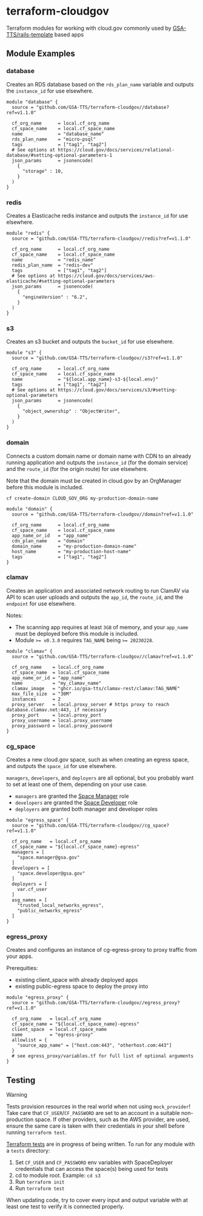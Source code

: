 # terraform-cloudgov

Terraform modules for working with cloud.gov commonly used by [GSA-TTS/rails-template](https://github.com/GSA-TTS/rails-template) based apps

## Module Examples

### database

Creates an RDS database based on the `rds_plan_name` variable and outputs the `instance_id` for use elsewhere.

```
module "database" {
  source = "github.com/GSA-TTS/terraform-cloudgov//database?ref=v1.1.0"

  cf_org_name      = local.cf_org_name
  cf_space_name    = local.cf_space_name
  name             = "database_name"
  rds_plan_name    = "micro-psql"
  tags             = ["tag1", "tag2"]
  # See options at https://cloud.gov/docs/services/relational-database/#setting-optional-parameters-1
  json_params      = jsonencode(
    {
      "storage" : 10,
    }
  )
}
```

### redis

Creates a Elasticache redis instance and outputs the `instance_id` for use elsewhere.

```
module "redis" {
  source = "github.com/GSA-TTS/terraform-cloudgov//redis?ref=v1.1.0"

  cf_org_name      = local.cf_org_name
  cf_space_name    = local.cf_space_name
  name             = "redis_name"
  redis_plan_name  = "redis-dev"
  tags             = ["tag1", "tag2"]
  # See options at https://cloud.gov/docs/services/aws-elasticache/#setting-optional-parameters
  json_params      = jsonencode(
    {
      "engineVersion" : "6.2",
    }
  )
}
```

### s3

Creates an s3 bucket and outputs the `bucket_id` for use elsewhere.

```
module "s3" {
  source = "github.com/GSA-TTS/terraform-cloudgov//s3?ref=v1.1.0"

  cf_org_name      = local.cf_org_name
  cf_space_name    = local.cf_space_name
  name             = "${local.app_name}-s3-${local.env}"
  tags             = ["tag1", "tag2"]
  # See options at https://cloud.gov/docs/services/s3/#setting-optional-parameters
  json_params      = jsonencode(
    {
      "object_ownership" : "ObjectWriter",
    }
  )
}
```

### domain

Connects a custom domain name or domain name with CDN to an already running application and outputs the `instance_id` (for the domain service) and the `route_id` (for the origin route) for use elsewhere.

Note that the domain must be created in cloud.gov by an OrgManager before this module is included.

`cf create-domain CLOUD_GOV_ORG my-production-domain-name`

```
module "domain" {
  source = "github.com/GSA-TTS/terraform-cloudgov//domain?ref=v1.1.0"

  cf_org_name      = local.cf_org_name
  cf_space_name    = local.cf_space_name
  app_name_or_id   = "app_name"
  cdn_plan_name    = "domain"
  domain_name      = "my-production-domain-name"
  host_name        = "my-production-host-name"
  tags             = ["tag1", "tag2"]
}
```

### clamav

Creates an application and associated network routing to run ClamAV via API to scan user uploads and outputs the `app_id`, the `route_id`, and the `endpoint` for use elsewhere.

Notes:
* The scanning app requires at least `3GB` of memory, and your `app_name` must be deployed before this module is included.
* Module `>= v0.3.0` requires `TAG_NAME` being `>= 20230228`.

```
module "clamav" {
  source = "github.com/GSA-TTS/terraform-cloudgov//clamav?ref=v1.1.0"

  cf_org_name    = local.cf_org_name
  cf_space_name  = local.cf_space_name
  app_name_or_id = "app_name"
  name           = "my_clamav_name"
  clamav_image   = "ghcr.io/gsa-tts/clamav-rest/clamav:TAG_NAME"
  max_file_size  = "30M"
  instances      = 2
  proxy_server   = local.proxy_server # https proxy to reach database.clamav.net:443, if necessary
  proxy_port     = local.proxy_port
  proxy_username = local.proxy_username
  proxy_password = local.proxy_password
}
```

### cg_space

Creates a new cloud.gov space, such as when creating an egress space, and outputs the `space_id` for use elsewhere.

`managers`, `developers`, and `deployers` are all optional, but you probably want to set at least one of them, depending on your use case.

* `managers` are granted the [Space Manager](https://docs.cloudfoundry.org/concepts/roles.html#activeroles) role
* `developers` are granted the [Space Developer](https://docs.cloudfoundry.org/concepts/roles.html#activeroles) role
* `deployers` are granted both manager and developer roles

```
module "egress_space" {
  source = "github.com/GSA-TTS/terraform-cloudgov//cg_space?ref=v1.1.0"

  cf_org_name   = local.cf_org_name
  cf_space_name = "${local.cf_space_name}-egress"
  managers = [
    "space.manager@gsa.gov"
  ]
  developers = [
    "space.developer@gsa.gov"
  ]
  deployers = [
    var.cf_user
  ]
  asg_names = [
    "trusted_local_networks_egress",
    "public_networks_egress"
  ]
}
```

### egress_proxy

Creates and configures an instance of cg-egress-proxy to proxy traffic from your apps.

Prerequities:

* existing client_space with already deployed apps
* existing public-egress space to deploy the proxy into

```
module "egress_proxy" {
  source = "github.com/GSA-TTS/terraform-cloudgov//egress_proxy?ref=v1.1.0"

  cf_org_name   = local.cf_org_name
  cf_space_name = "${local.cf_space_name}-egress"
  client_space  = local.cf_space_name
  name          = "egress-proxy"
  allowlist = {
    "source_app_name" = ["host.com:443", "otherhost.com:443"]
  }
  # see egress_proxy/variables.tf for full list of optional arguments
}
```

## Testing


> [!WARNING]
> Tests provision resources in the real world when not using `mock_provider`! Take care that `CF_USER`/`CF_PASSWORD` are set to an account in a suitable non-production space. If other providers, such as the AWS provider, are used, ensure the same care is taken with their credentials in your shell before running `terraform test`.

[Terraform tests](https://developer.hashicorp.com/terraform/language/tests) are in progress of being written. To run for any module with a `tests` directory:

1. Set `CF_USER` and `CF_PASSWORD` env variables with SpaceDeployer credentials that can access the space(s) being used for tests
1. cd to module root. Example: `cd s3`
1. Run `terraform init`
1. Run `terraform test`

When updating code, try to cover every input and output variable with at least one test to verify it is connected properly.
